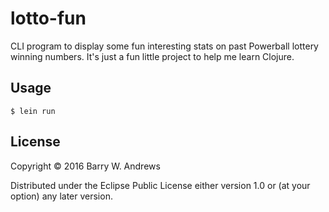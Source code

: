 # lotto-fun

CLI program to display some fun interesting stats on past Powerball lottery winning numbers.
It's just a fun little project to help me learn Clojure.

## Usage

    $ lein run


## License

Copyright © 2016 Barry W. Andrews

Distributed under the Eclipse Public License either version 1.0 or (at
your option) any later version.
